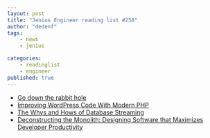 ```yaml
---
layout: post
title: "Jenius Engineer reading list #258"
author: "dedenf"
tags:
    - news
    - jenius

categories:
    - readinglist
    - engineer
published: true
---
```


- [Go down the rabbit hole](https://deliveroo.engineering/2019/02/22/go-down-the-rabbit-hole.html)
- [Improving WordPress Code With Modern PHP](https://www.smashingmagazine.com/2019/02/wordpress-modern-php/)
- [The Whys and Hows of Database Streaming](https://www.infoq.com/presentations/wepay-database-streaming/)
- [Deconstructing the Monolith: Designing Software that Maximizes Developer Productivity ](https://engineering.shopify.com/blogs/engineering/deconstructing-monolith-designing-software-maximizes-developer-productivity)

